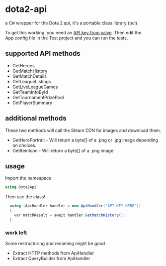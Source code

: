 # dota2-api
a C# wrapper for the Dota 2 api, it's a portable class library (pcl).

To get this working, you need an [API key from valve](http://steamcommunity.com/dev/apikey).
Then edit the App.config file in the Test project and you can run the tests.

## supported API methods
* GetHeroes
* GetMatchHistory
* GetMatchDetails
* GetLeagueListings
* GetLiveLeagueGames
* GetTeamInfoById
* GetTournamentPrizePool
* GetPlayerSummary 


## additional methods
These two methods will call the Steam CDN for images and download them.
* GetHeroPortrait - Will return a byte[] of a .png or .jpg image depending on choices.
* GetItemIcon - Will return a byte[] of a .png image


## usage 
Import the namespace
````csharp
using Dota2Api
````

Then use the class! 
````csharp
  using (ApiHandler handler = new ApiHandler("API-KEY-HERE"))
  {
    var matchResult = await handler.GetMatchHistory();
  }
````

### work left
Some restructuring and renaming might be good
* Extract HTTP methods from ApiHandler
* Extract QueryBuilder from ApiHandler



